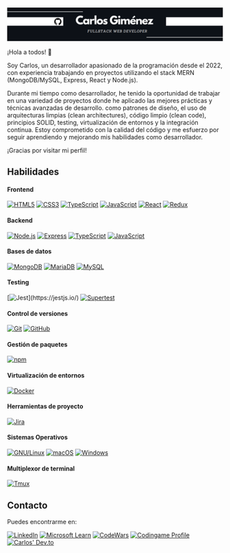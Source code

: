 
<p align="center">
  <img src="/images/header-image.png">
</p>

¡Hola a todos! 👋

Soy Carlos, un desarrollador apasionado de la programación desde el 2022, con experiencia trabajando en proyectos utilizando el stack MERN (MongoDB/MySQL, Express, React y Node.js). 

Durante mi tiempo como desarrollador, he tenido la oportunidad de trabajar en una variedad de proyectos donde he aplicado las mejores prácticas y técnicas avanzadas de desarrollo.
como patrones de diseño, el uso de arquitecturas limpias (clean architectures), código limpio (clean code), principios SOLID, testing, virtualización de entornos y la integración continua. Estoy comprometido con la calidad del código y me esfuerzo por seguir aprendiendo y mejorando mis habilidades como desarrollador.

¡Gracias por visitar mi perfil!

## Habilidades

#### Frontend

[![HTML5](https://img.shields.io/badge/-HTML5-E34F26?style=flat&logo=html5&logoColor=white)](https://html.spec.whatwg.org/multipage/) [![CSS3](https://img.shields.io/badge/-CSS3-1572B6?style=flat&logo=css3)](https://www.w3.org/Style/CSS/Overview.en.html) [![TypeScript](https://img.shields.io/badge/-TypeScript-3178C6?style=flat&logo=typescript&logoColor=white)](https://www.typescriptlang.org/) [![JavaScript](https://img.shields.io/badge/-JavaScript-black?style=flat&logo=javascript)](https://developer.mozilla.org/en-US/docs/Web/JavaScript) [![React](https://img.shields.io/badge/-React-black?style=flat&logo=react)](https://reactjs.org/) [![Redux](https://img.shields.io/badge/-Redux-764ABC?style=flat&logo=redux)](https://redux.js.org/)

#### Backend
 [![Node.js](https://img.shields.io/badge/-Nodejs-black?style=flat&logo=Node.js)](https://nodejs.org/) [![Express](https://img.shields.io/badge/-Expressjs-black?style=flat&logo=express)](https://expressjs.com/) [![TypeScript](https://img.shields.io/badge/-TypeScript-3178C6?style=flat&logo=typescript&logoColor=white)](https://www.typescriptlang.org/) [![JavaScript](https://img.shields.io/badge/-JavaScript-black?style=flat&logo=javascript)](https://developer.mozilla.org/en-US/docs/Web/JavaScript) 

#### Bases de datos

[![MongoDB](https://img.shields.io/badge/-MongoDB-black?style=flat&logo=mongodb)](https://www.mongodb.com/) [![MariaDB](https://img.shields.io/badge/MariaDB-003545?style=flat&logo=mariadb&logoColor=white)](https://mariadb.org/) [![MySQL](https://img.shields.io/badge/MySQL-4479A1?logo=mysql&style=flat&logoColor=white)](https://www.mysql.com/)

#### Testing

[![Jest](https://img.shields.io/badge/-Jest-C21325?style=flat&logo=jest&logoColor=white")](https://jestjs.io/) [![Supertest](https://img.shields.io/badge/-Supertest-85CC29?style=flat&logo=supertest&logoColor=white)](https://github.com/visionmedia/supertest)


#### Control de versiones

[![Git](https://img.shields.io/badge/-Git-black?style=flat&logo=git)](https://git-scm.com/) [![GitHub](https://img.shields.io/badge/-GitHub-181717?style=flat&logo=github)](https://github.com/)

#### Gestión de paquetes

[![npm](https://img.shields.io/badge/npm-CB3837?style=flat&logo=npm&logoColor=white)](https://www.npmjs.com/)

#### Virtualización de entornos

[![Docker](https://img.shields.io/badge/-Docker-2496ED?style=flat&logo=docker&logoColor=white)](https://www.docker.com/)

#### Herramientas de proyecto

[![Jira](https://img.shields.io/badge/Jira-0052CC?style=flat&logo=jira&logoColor=white)](https://jira.atlassian.com/)


#### Sistemas Operativos

[![GNU/Linux](https://img.shields.io/badge/GNU/Linux-A81D33?style=flat&logo=linux&logoColor=white)](https://www.linux.org/) [![macOS](https://img.shields.io/badge/macOS-000000?style=flat-square&logo=apple&logoColor=white)](https://www.apple.com/macos/) [![Windows](https://img.shields.io/badge/Windows-0078D6?style=flat&logo=windows&logoColor=white)](https://www.microsoft.com/windows/)

#### Multiplexor de terminal
[![Tmux](https://img.shields.io/badge/-tmux-1BB91F?style=flat&logo=tmux&logoColor=white)](https://github.com/tmux/tmux)


## Contacto

Puedes encontrarme en:

[![LinkedIn](https://img.shields.io/badge/LinkedIn-0077B5?style=flat&logo=linkedin&logoColor=white)](https://www.linkedin.com/in/carlos-fullstack-dev) [![Microsoft Learn](https://img.shields.io/badge/Microsoft-Learn-blue?style=flat&logo=microsoft)](https://learn.microsoft.com/es-es/users/cgimenez-dev/) [![CodeWars](https://www.codewars.com/users/carlosYoko/badges/micro)](https://www.codewars.com/users/carlosYoko) [![Codingame Profile](https://img.shields.io/badge/Codingame-000000?style=flat&logo=codingame)](https://www.codingame.com/profile/a8d3f893ea9ff9b84235d4c0238224b52914795) [![Carlos' Dev.to](https://img.shields.io/badge/dev.to-0A0A0A?style=flat&logo=dev.to)](https://dev.to/carlosyoko)






